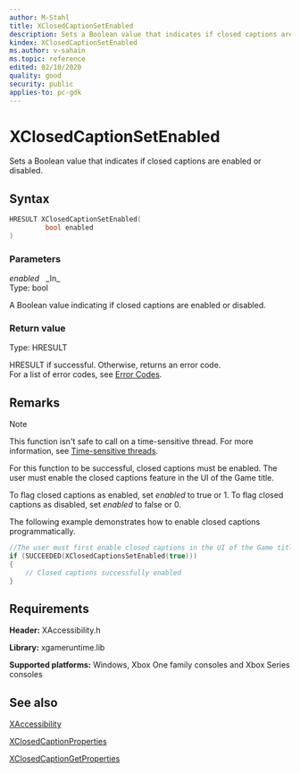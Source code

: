```yaml
---
author: M-Stahl
title: XClosedCaptionSetEnabled
description: Sets a Boolean value that indicates if closed captions are enabled or disabled.
kindex: XClosedCaptionSetEnabled
ms.author: v-sahain
ms.topic: reference
edited: 02/10/2020
quality: good
security: public
applies-to: pc-gdk
---
```


# XClosedCaptionSetEnabled  

Sets a Boolean value that indicates if closed captions are enabled or disabled.

## Syntax  
  
```cpp
HRESULT XClosedCaptionSetEnabled(  
         bool enabled  
)  
```  
  
### Parameters  
  
*enabled* &nbsp;&nbsp;\_In\_  
Type: bool  

A Boolean value indicating if closed captions are enabled or disabled.  

### Return value

Type: HRESULT
  
HRESULT if successful.  Otherwise, returns an error code.  
For a list of error codes, see [Error Codes](../../../errorcodes.md).

## Remarks  
  > [!NOTE]
> This function isn't safe to call on a time-sensitive thread. For more information, see [Time-sensitive threads](../../../../system/overviews/time-sensitive-threads.md).  
  
For this function to be successful, closed captions must be enabled.
The user must enable the closed captions feature in the UI of the Game title.

To flag closed captions as enabled, set *enabled* to true or 1.
To flag closed captions as disabled, set *enabled* to false or 0.

The following example demonstrates how to enable closed captions programmatically.  
  
```cpp
//The user must first enable closed captions in the UI of the Game title. Afterwards, the game title can set the Boolean flag.
if (SUCCEEDED(XClosedCaptionsSetEnabled(true)))
{
    // Closed captions successfully enabled
}
```

## Requirements

**Header:** XAccessibility.h
  
**Library:** xgameruntime.lib  
  
**Supported platforms:** Windows, Xbox One family consoles and Xbox Series consoles  
  
## See also  

[XAccessibility](../xaccessibility_members.md)
  
[XClosedCaptionProperties](../structs/xclosedcaptionproperties.md)

[XClosedCaptionGetProperties](xclosedcaptiongetproperties.md)